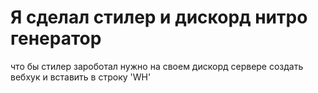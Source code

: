 # Я сделал стилер и дискорд нитро генератор 

что бы стилер зароботал нужно на своем дискорд сервере создать вебхук и вставить в строку 'WH'
